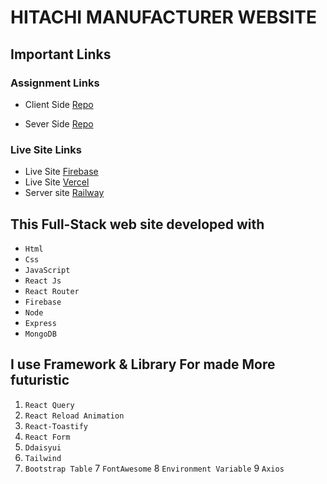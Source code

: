 # HITACHI MANUFACTURER WEBSITE #

## Important Links ##

### Assignment Links 

- Client Side [Repo](https://github.com/programming-hero-web-course1/manufacturer-website-client-side-techtobit)

- Sever Side [Repo](https://github.com/programming-hero-web-course1/manufacturer-website-server-side-techtobit)

### Live Site Links

- Live Site [Firebase](https://manufacturer-website-2bcf1.web.app/)
- Live Site [Vercel](https://hitachi-manufacturer-website-client-side.vercel.app/)
- Server site [Railway](http://localhost:5000/products)

## This Full-Stack web site developed with 
- `Html`
- `Css`
- `JavaScript`
- `React Js`
- `React Router`
- `Firebase`
- `Node`
- `Express`
- `MongoDB`
## I use Framework & Library For made More futuristic
1. `React Query`
2. `React Reload Animation`
3. `React-Toastify` 
4. `React Form`
4. `Ddaisyui`
5. `Tailwind`
6. `Bootstrap Table` 
7 `FontAwesome`
8 `Environment Variable`
9 `Axios`
